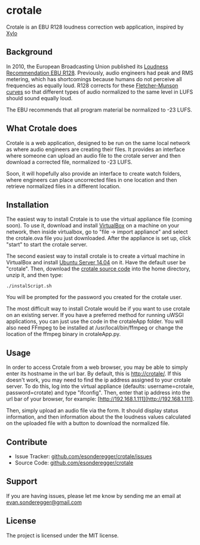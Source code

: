 crotale
=======

Crotale is an EBU R128 loudness correction web application, inspired by [Xylo](https://github.com/kylophone/xylo)

Background
----------

In 2010, the European Broadcasting Union published its [Loudness Recommendation EBU R128](https://tech.ebu.ch/webdav/site/tech/shared/r/r128-2014.pdf). Previously, audio engineers had peak and RMS metering, which has shortcomings because humans do not perceive all frequencies as equally loud. R128 corrects for these [Fletcher-Munson curves](http://en.wikipedia.org/wiki/Fletcher%E2%80%93Munson_curves) so that different types of audio normalized to the same level in LUFS should sound equally loud.

The EBU recommends that all program material be normalized to -23 LUFS.

What Crotale does
-----------------

Crotale is a web application, designed to be run on the same local network as where audio engineers are creating their files. It provides an interface where someone can upload an audio file to the crotale server and then download a corrected file, normalized to -23 LUFS.

Soon, it will hopefully also provide an interface to create watch folders, where engineers can place uncorrected files in one location and then retrieve normalized files in a different location.

Installation
------------

The easiest way to install Crotale is to use the virtual appliance file (coming soon). To use it, download and install [VirtualBox](https://www.virtualbox.org/wiki/Downloads) on a machine on your network, then inside virtualbox, go to "file -> import appliance" and select the crotale.ova file you just downloaded. After the appliance is set up, click "start" to start the crotale server.

The second easiest way to install crotale is to create a virtual machine in VirtualBox and install [Ubuntu Server 14.04](http://www.ubuntu.com/download/server) on it. Have the default user be "crotale". Then, download the [crotale source code](https://github.com/esonderegger/crotale/archive/master.zip) into the home directory, unzip it, and then type:

    ./instalScript.sh

You will be prompted for the password you created for the crotale user.

The most difficult way to install Crotale would be if you want to use crotale on an existing server. If you have a preferred method for running uWSGI applications, you can just use the code in the crotaleApp folder. You will also need FFmpeg to be installed at /usr/local/bin/ffmpeg or change the location of the ffmpeg binary in crotaleApp.py.

Usage
-----

In order to access Crotale from a web browser, you may be able to simply enter its hostname in the url bar. By default, this is [http://crotale/](http://crotale/). If this doesn't work, you may need to find the ip address assigned to your crotale server. To do this, log into the virtual appliance (defaults: username=crotale, password=crotate) and type "ifconfig". Then, enter that ip address into the url bar of your browser, for example: [http://192.168.1.111](http://192.168.1.111).

Then, simply upload an audio file via the form. It should display status information, and then information about the the loudness values calculated on the uploaded file with a button to download the normalized file.

Contribute
----------

- Issue Tracker: [github.com/esonderegger/crotale/issues](https://github.com/esonderegger/crotale/issues)
- Source Code: [github.com/esonderegger/crotale](https://github.com/esonderegger/crotale)

Support
-------

If you are having issues, please let me know by sending me an email at evan.sonderegger@gmail.com

License
-------

The project is licensed under the MIT license.
